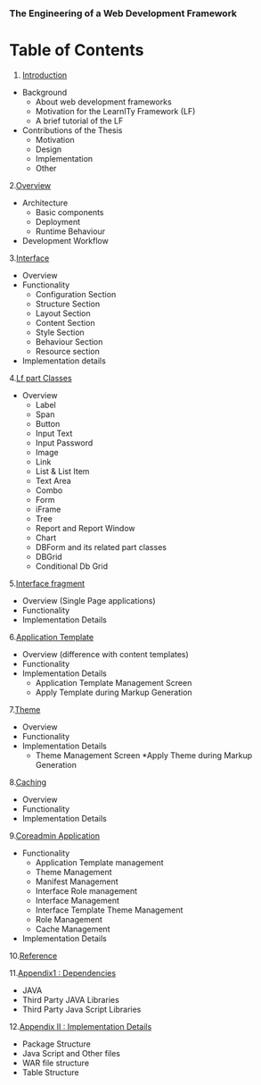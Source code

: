 ### The Engineering of a Web Development Framework

# Table of Contents

1. [Introduction](https://github.com/diptenduLF/LFwiki/blob/master/introduction.md)
  * Background
    * About web development frameworks
    * Motivation for the LearnITy Framework (LF)
    * A brief tutorial of the LF
  * Contributions of the Thesis
    * Motivation
    * Design
    * Implementation
    * Other
  
2.[Overview](https://github.com/diptenduLF/LFwiki/blob/master/Overview-of-the-LearnITy-Framework.md)
  * Architecture
    * Basic components
    * Deployment
    * Runtime Behaviour
  * Development Workflow

3.[Interface](https://github.com/diptenduLF/LFwiki/blob/master/Interfaces.md)
  * Overview
  * Functionality
    * Configuration Section
    * Structure Section
    * Layout Section
    * Content Section
    * Style Section
    * Behaviour Section
    * Resource section
  * Implementation details

4.[Lf  part Classes](https://github.com/diptenduLF/LFwiki/blob/master/Lf%20classes.md)
  * Overview
    * Label
    * Span
    * Button
    * Input Text
    * Input Password
    * Image
    * Link
    * List & List Item
    * Text Area
    * Combo
    * Form
    * iFrame
    * Tree
    * Report and Report Window
    * Chart
    * DBForm and its related part classes
    * DBGrid
    * Conditional Db Grid

5.[Interface fragment](https://github.com/diptenduLF/LFwiki/blob/master/interfacefragment.md)
  * Overview (Single Page applications)
  * Functionality
  * Implementation Details

6.[Application Template](https://github.com/diptenduLF/LFwiki/blob/master/Application%20Template.md)
  * Overview (difference with content templates)
  * Functionality
  * Implementation Details
    * Application Template Management Screen
    * Apply Template during Markup Generation

7.[Theme](https://github.com/diptenduLF/LFwiki/blob/master/Theme.md)
  * Overview
  * Functionality
  * Implementation Details
    * Theme Management Screen
    *Apply Theme during Markup Generation

8.[Caching](https://github.com/diptenduLF/LFwiki/blob/master/caching.md)
  * Overview
  * Functionality
  * Implementation Details

9.[Coreadmin Application](https://github.com/diptenduLF/LFwiki/blob/ec9cefd26ab98e6e29a51487f81cf50ac73d6468/TheCoreadminApplication.md)
  * Functionality
    * Application Template management
    * Theme Management
    * Manifest Management
    * Interface Role management
    * Interface Management
    * Interface Template Theme Management
    * Role Management
    * Cache Management
  * Implementation Details

10.[Reference](https://github.com/diptenduLF/LFwiki/blob/master/references.md)

11.[Appendix1 : Dependencies](https://github.com/diptenduLF/LFwiki/blob/master/dependencies.md)
  * JAVA
  * Third Party JAVA Libraries
  * Third Party Java Script Libraries

12.[Appendix II : Implementation Details](https://github.com/diptenduLF/LFwiki/blob/master/Implementation.md)
  * Package Structure
  * Java Script and Other files
  * WAR file structure
  * Table Structure
